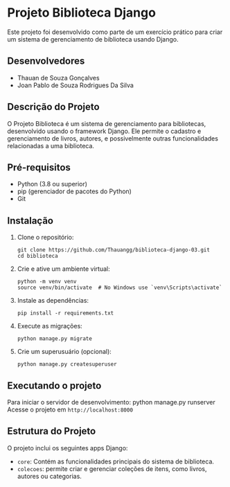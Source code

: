 
# Projeto Biblioteca Django

Este projeto foi desenvolvido como parte de um exercício prático para criar um sistema de gerenciamento de biblioteca usando Django.

## Desenvolvedores

- Thauan de Souza Gonçalves
- Joan Pablo de Souza Rodrigues Da Silva

## Descrição do Projeto

O Projeto Biblioteca é um sistema de gerenciamento para bibliotecas, desenvolvido usando o framework Django. Ele permite o cadastro e gerenciamento de livros, autores, e possivelmente outras funcionalidades relacionadas a uma biblioteca.

## Pré-requisitos

- Python (3.8 ou superior)
- pip (gerenciador de pacotes do Python)
- Git

## Instalação

1. Clone o repositório:
   ```
   git clone https://github.com/Thauangg/biblioteca-django-03.git
   cd biblioteca
   ```

2. Crie e ative um ambiente virtual:
   ```
   python -m venv venv
   source venv/bin/activate  # No Windows use `venv\Scripts\activate`
   ```

3. Instale as dependências:
   ```
   pip install -r requirements.txt
   ```

4. Execute as migrações:
   ```
   python manage.py migrate
   ```

5. Crie um superusuário (opcional):
   ```
   python manage.py createsuperuser
   ```

## Executando o projeto

Para iniciar o servidor de desenvolvimento:
python manage.py runserver
Acesse o projeto em `http://localhost:8000`

## Estrutura do Projeto

O projeto inclui os seguintes apps Django:

- `core`: Contém as funcionalidades principais do sistema de biblioteca.
- `colecoes`: permite criar e gerenciar coleções de itens, como livros, autores ou categorias.


